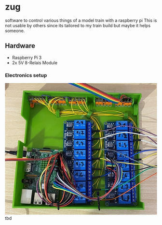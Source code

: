 # zug
software to control various things of a model train with a raspberry pi
This is not usable by others since its tailored to my train build but maybe it helps someone.

## Hardware
- Raspberry Pi 3
- 2x  5V 8-Relais Module

### Electronics setup
![Electronics box](https://raw.githubusercontent.com/philphilphil/zug/master/elektrobox.jpg)
tbd
